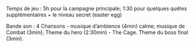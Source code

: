 
Temps de jeu : 5h pour la campagne principale; 1:30 pour quelques quêtes supplémentaires + le niveau secret (easter egg)

Bande son : 4 Chansons - musique d’ambience (4min) calme; musique de Combat (3min); Theme du hero (2:30min) - The Cage. Theme du boss final (3min).

